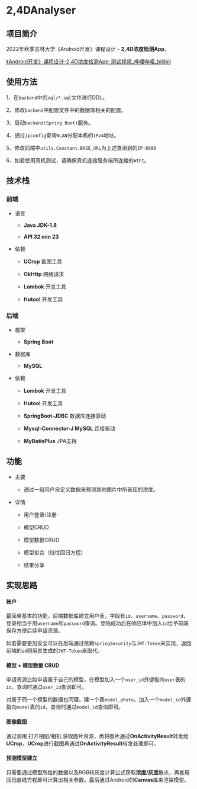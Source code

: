 # 2,4DAnalyser

## 项目简介

2022年秋季吉林大学《Android开发》课程设计 - **2,4D浓度检测App**。

[《Android开发》课程设计-2,4D浓度检测App-测试视频_哔哩哔哩_bilibili](https://www.bilibili.com/video/BV1Zg411q7qP/?spm_id_from=333.999.0.0&vd_source=fcd3cb5437aab9fd75559e3cb04da3ed)



## 使用方法

1、在`backend`中的`sql/*.sql`文件进行DDL。

2、修改`backend`中配置文件中的数据库相关的配置。

3、启动`backend(Spring Boot)`服务。

4、通过`ipconfig`查询`WLAN`分配本机的`IPv4`地址。

5、修改前端中`utils.Constant.BASE_URL`为上述查询到的`IP:8080`

6、如若使用真机测试，请确保真机连接服务端所连接的`WIFI`。



## 技术栈

### 前端

- 语言

  - **Java JDK-1.8**
  
  - **API 32 min 23**

- 依赖

  - **UCrop** 截图工具

  - **OkHttp** 网络请求

  - **Lombok** 开发工具

  - **Hutool** 开发工具

### 后端

- 框架

  - **Spring Boot**
  
- 数据库

  - **MySQL**
  
- 依赖

  - **Lombok** 开发工具
  
  - **Hutool** 开发工具
  
  - **SpringBoot-JDBC** 数据库连接驱动
  
  - **Mysql-Connector-J MySQL** 连接驱动
  
  - **MyBatisPlus** JPA支持



## 功能

- 主要

  - 通过一组用户自定义数据来预测其他图片中所表现的浓度。

- 详情

  - 用户登录/注册
  
  - 模型CRUD
  
  - 模型数据CRUD
  
  - 模型拟合（线性回归方程）
  
  - 结果分享



## 实现思路

#### 账户

最简单基本的功能，后端数据库建立用户表，字段有`id`、`username`、`password`，登录相当于用`username`和`password`查询。登陆成功后在响应体中加入`id`给予前端保存方便后续申请资源。

如若需要更加安全可以在后端通过依赖`SpringSecurity`与`JWT-Token`来实现，返回前端的`id`则用其生成的`JWT-Token`来取代。



#### 模型 + 模型数据 CRUD

申请资源比如申请属于自己的模型，在模型加入一个`user_id`外键指向`user`表的`id`，查询时通过`user_id`查询即可。

对属于同一个模型的数据也同理，建一个表`model_photo`，加入一个`model_id`外键指向`model`表的`id`，查询时通过`model_id`查询即可。



#### 图像截图

通过调用 打开相册/相机 获取图片资源，再将图片通过**OnActivityResult**转发给**UCrop**，**UCrop**进行截图再通过**OnActivityResult**转发处理即可。



#### 预测模型建立

只需要通过模型所给的数据以及RGB转灰度计算公式获取**浓度/灰度**散点，再套用回归直线方程即可计算出相关参数。最后通过Android的**Canvas**库来渲染模型。
